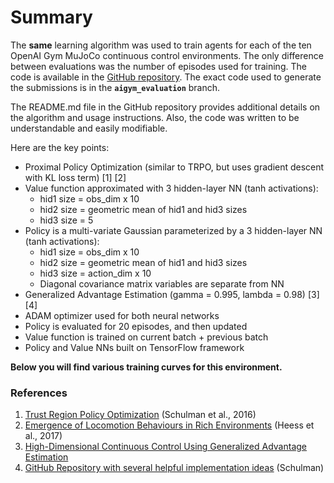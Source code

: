 # Summary

The **same** learning algorithm was used to train agents for each of the ten OpenAI Gym MuJoCo continuous control environments. The only difference between evaluations was the number of episodes used for training. The code is available in the [GitHub repository](https://github.com/pat-coady/trpo/tree/aigym_evaluation). The exact code used to generate the submissions is in the **`aigym_evaluation`** branch.

The README.md file in the GitHub repository provides additional details on the algorithm and usage instructions. Also, the code was written to be understandable and easily modifiable.

Here are the key points:

* Proximal Policy Optimization (similar to TRPO, but uses gradient descent with KL loss term)  \[1\] \[2\]
* Value function approximated with 3 hidden-layer NN (tanh activations):
    * hid1 size = obs_dim x 10
    * hid2 size = geometric mean of hid1 and hid3 sizes
    * hid3 size = 5
* Policy is a multi-variate Gaussian parameterized by a 3 hidden-layer NN (tanh activations):
    * hid1 size = obs_dim x 10
    * hid2 size = geometric mean of hid1 and hid3 sizes
    * hid3 size = action_dim x 10
    * Diagonal covariance matrix variables are separate from NN
* Generalized Advantage Estimation (gamma = 0.995, lambda = 0.98) \[3\] \[4\]
* ADAM optimizer used for both neural networks
* Policy is evaluated for 20 episodes, and then updated
* Value function is trained on current batch + previous batch
* Policy and Value NNs built on TensorFlow framework

**Below you will find various training curves for this environment.**

### References

1. [Trust Region Policy Optimization](https://arxiv.org/pdf/1502.05477.pdf) (Schulman et al., 2016)
2. [Emergence of Locomotion Behaviours in Rich Environments](https://arxiv.org/pdf/1707.02286.pdf) (Heess et al., 2017)
3. [High-Dimensional Continuous Control Using Generalized Advantage Estimation](https://arxiv.org/pdf/1506.02438.pdf)
4. [GitHub Repository with several helpful implementation ideas](https://github.com/joschu/modular_rl) (Schulman)